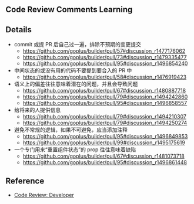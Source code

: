 ## Code Review Comments Learning

## Details

* commit 或提 PR 后自己过一遍，排除不预期的变更提交
	- https://github.com/goplus/builder/pull/57#discussion_r1477176062
	- https://github.com/goplus/builder/pull/73#discussion_r1479335477
	- https://github.com/goplus/builder/pull/95#discussion_r1496854240
* 中间状态的或没有用的代码不要提到要合入的 PR 中
	- https://github.com/goplus/builder/pull/58#discussion_r1476919423
* 语义上的偏差往往意味着潜在的问题，并且会导致问题
	- https://github.com/goplus/builder/pull/67#discussion_r1480887718
	- https://github.com/goplus/builder/pull/79#discussion_r1494242860
	- https://github.com/goplus/builder/pull/95#discussion_r1496858557
* 给将来的人提供信息
	- https://github.com/goplus/builder/pull/79#discussion_r1494210307
	- https://github.com/goplus/builder/pull/79#discussion_r1494250274
* 避免不常规的逻辑，如果不可避免，应当添加注释
	- https://github.com/goplus/builder/pull/95#discussion_r1496849853
	- https://github.com/goplus/builder/pull/99#discussion_r1495175619
* 一个专门用来“重置组件状态”的 prop 往往意味着缺陷
	- https://github.com/goplus/builder/pull/67#discussion_r1481073718
	- https://github.com/goplus/builder/pull/95#discussion_r1496861448

## Reference

* [Code Review: Developer](https://github.com/qbox/rmb-web/wiki/Code-Review:-Developer)
